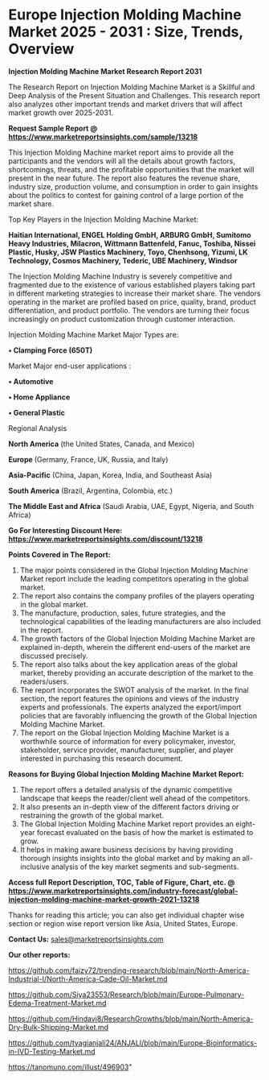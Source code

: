 # Europe Injection Molding Machine Market 2025 - 2031 : Size, Trends, Overview

<strong>Injection Molding Machine Market Research Report 2031</strong>

The Research Report on Injection Molding Machine Market is a Skillful and Deep Analysis of the Present Situation and Challenges. This research report also analyzes other important trends and market drivers that will affect market growth over 2025-2031.

<strong>Request Sample Report @ <a href=https://www.marketreportsinsights.com/sample/13218>https://www.marketreportsinsights.com/sample/13218</a></strong>

This Injection Molding Machine market report aims to provide all the participants and the vendors will all the details about growth factors, shortcomings, threats, and the profitable opportunities that the market will present in the near future. The report also features the revenue share, industry size, production volume, and consumption in order to gain insights about the politics to contest for gaining control of a large portion of the market share.

Top Key Players in the Injection Molding Machine Market:

<strong>Haitian International, ENGEL Holding GmbH, ARBURG GmbH, Sumitomo Heavy Industries, Milacron, Wittmann Battenfeld, Fanuc, Toshiba, Nissei Plastic, Husky, JSW Plastics Machinery, Toyo, Chenhsong, Yizumi, LK Technology, Cosmos Machinery, Tederic, UBE Machinery, Windsor</strong>

The Injection Molding Machine Industry is severely competitive and fragmented due to the existence of various established players taking part in different marketing strategies to increase their market share. The vendors operating in the market are profiled based on price, quality, brand, product differentiation, and product portfolio. The vendors are turning their focus increasingly on product customization through customer interaction.

Injection Molding Machine Market Major Types are:

<strong>• Clamping Force (650T)</strong>

Market Major end-user applications :

<strong>• Automotive

• Home Appliance

• General Plastic</strong>

Regional Analysis

</u><strong><b>North America</b></strong> (the United States, Canada, and Mexico)

<strong><b>Europe </b></strong>(Germany, France, UK, Russia, and Italy)

<strong><b>Asia-Pacific</b></strong> (China, Japan, Korea, India, and Southeast Asia)

<strong><b>South America</b></strong> (Brazil, Argentina, Colombia, etc.)

<strong><b>The Middle East and Africa</b></strong> (Saudi Arabia, UAE, Egypt, Nigeria, and South Africa)

<strong>Go For Interesting Discount Here: <a href=https://www.marketreportsinsights.com/discount/13218>https://www.marketreportsinsights.com/discount/13218</a></strong>

<strong>Points Covered in The Report:</strong>
<ol>
  <li>The major points considered in the Global Injection Molding Machine Market report include the leading competitors operating in the global market.</li>
  <li>The report also contains the company profiles of the players operating in the global market.</li>
  <li>The manufacture, production, sales, future strategies, and the technological capabilities of the leading manufacturers are also included in the report.</li>
  <li>The growth factors of the Global Injection Molding Machine Market are explained in-depth, wherein the different end-users of the market are discussed precisely.</li>
  <li>The report also talks about the key application areas of the global market, thereby providing an accurate description of the market to the readers/users.</li>
  <li>The report incorporates the SWOT analysis of the market. In the final section, the report features the opinions and views of the industry experts and professionals. The experts analyzed the export/import policies that are favorably influencing the growth of the Global Injection Molding Machine Market.</li>
  <li>The report on the Global Injection Molding Machine Market is a worthwhile source of information for every policymaker, investor, stakeholder, service provider, manufacturer, supplier, and player interested in purchasing this research document.</li>
</ol>
<strong>Reasons for Buying Global Injection Molding Machine Market Report:</strong>

<ol>
  <li>The report offers a detailed analysis of the dynamic competitive landscape that keeps the reader/client well ahead of the competitors.</li>
  <li>It also presents an in-depth view of the different factors driving or restraining the growth of the global market.</li>
  <li>The Global Injection Molding Machine Market report provides an eight-year forecast evaluated on the basis of how the market is estimated to grow.</li>
  <li>It helps in making aware business decisions by having providing thorough insights insights into the global market and by making an all-inclusive analysis of the key market segments and sub-segments.</li>
</ol>
<strong>Access full Report Description, TOC, Table of Figure, Chart, etc. @ <a href=https://www.marketreportsinsights.com/industry-forecast/global-injection-molding-machine-market-growth-2021-13218>https://www.marketreportsinsights.com/industry-forecast/global-injection-molding-machine-market-growth-2021-13218</a></strong>


Thanks for reading this article; you can also get individual chapter wise section or region wise report version like Asia, United States, Europe.

<strong>Contact Us:</strong>
sales@marketreportsinsights.com

<strong>Our other reports:</strong>

<a href=https://github.com/faizy72/trending-research/blob/main/North-America-Industrial-I/North-America-Cade-Oil-Market.md>https://github.com/faizy72/trending-research/blob/main/North-America-Industrial-I/North-America-Cade-Oil-Market.md</a>

<a href=https://github.com/Siya23553/Research/blob/main/Europe-Pulmonary-Edema-Treatment-Market.md>https://github.com/Siya23553/Research/blob/main/Europe-Pulmonary-Edema-Treatment-Market.md</a>

<a href=https://github.com/Hindavi8/ResearchGrowths/blob/main/North-America-Dry-Bulk-Shipping-Market.md>https://github.com/Hindavi8/ResearchGrowths/blob/main/North-America-Dry-Bulk-Shipping-Market.md</a>

<a href=https://github.com/tyagianjali24/ANJALI/blob/main/Europe-Bioinformatics-in-IVD-Testing-Market.md>https://github.com/tyagianjali24/ANJALI/blob/main/Europe-Bioinformatics-in-IVD-Testing-Market.md</a>

<a href=https://tanomuno.com/illust/496903>https://tanomuno.com/illust/496903</a>"
